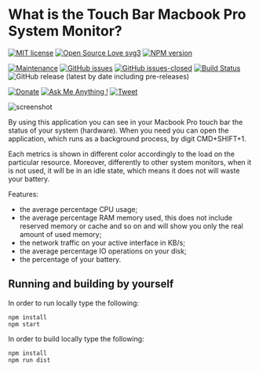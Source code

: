 # What is the Touch Bar Macbook Pro System Monitor?

[![MIT license](https://img.shields.io/badge/License-MIT-blue.svg)](https://lbesson.mit-license.org/) 
[![Open Source Love svg3](https://badges.frapsoft.com/os/v3/open-source.svg?v=103)](https://github.com/spagnuolocarmine/touchbar-systemmonitor)
[![NPM version](https://img.shields.io/npm/v/electron-badge.svg)](https://www.npmjs.com/package/electron-badge)


[![Maintenance](https://img.shields.io/badge/Maintained%3F-yes-green.svg)](https://github.com/spagnuolocarmine/touchbar-systemmonitor/graphs/commit-activity) 
[![GitHub issues](https://img.shields.io/github/issues/Naereen/StrapDown.js.svg)](https://github.com/spagnuolocarmine/touchbar-systemmonitor/issues/) 
[![GitHub issues-closed](https://img.shields.io/github/issues-closed/Naereen/StrapDown.js.svg)](https://github.com/spagnuolocarmine/touchbar-systemmonitor/issues?q=is%3Aissue+is%3Aclosed)
[![Build Status](https://travis-ci.com/spagnuolocarmine/touchbar-systemmonitor.svg?token=8TzLmEF5PP5fj4VXsAJG&branch=master)](https://travis-ci.com/spagnuolocarmine/touchbar-systemmonitor)
![GitHub release (latest by date including pre-releases)](https://img.shields.io/github/v/release/madisvain/upcount?include_prereleases) 

[![Donate](https://img.shields.io/badge/PayPal-Donate%20to%20Author-blue.svg)](https://www.paypal.me/CarmineSpagnuolo) [![Ask Me Anything !](https://img.shields.io/badge/Ask%20me-anything-1abc9c.svg)](https://github.com/spagnuolocarmine/TwentySecondsCurriculumVitae-LaTex/issues)
[![Tweet](https://img.shields.io/twitter/url/http/shields.io.svg?style=social)](https://twitter.com/intent/tweet?text=Download%20and%20use%20the%20Twenty%20Seconds%20Curriculum%20Vitae%20in%20LaTex&url=https://github.com/spagnuolocarmine/TwentySecondsCurriculumVitae-LaTex&hashtags=curriculum,resume,templates,cv,latex,interview,résumé) 

![screenshot](https://raw.githubusercontent.com/spagnuolocarmine/touchbar-systemmonitor/master/screenshots/touchbar_systemmonitor3.gif?token=ACPXSE6H3RJQIYCIGDVGCAC6OOISG)

By using this application you can see in your Macbook Pro touch bar the status of your system (hardware). When you need you can open the application, which runs as a background process, by digit CMD+SHIFT+1. 

Each metrics is shown in different color accordingly to the load on the particular resource. Moreover, differently to other system monitors, when it is not used, it will be in an idle state, which means it does not will waste your battery.

Features:
- the average percentage CPU usage;
- the average percentage RAM memory used, this does not include reserved memory or cache and so on and will show you only the real amount of used memory;
- the network traffic on your active interface in KB/s;
- the average percentage IO operations on your disk;
- the percentage of your battery.


## Running and building by yourself

In order to run locally type the following:
```
npm install
npm start
```

In order to  build locally type the following:
```
npm install
npm run dist
```
